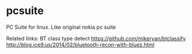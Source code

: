 # pcsuite
PC Suite for linux. Like original nokia pc suite


Related links:
  BT class type detect
    https://github.com/mikeryan/btclassify
    http://blog.ice9.us/2014/02/bluetooth-recon-with-bluez.html